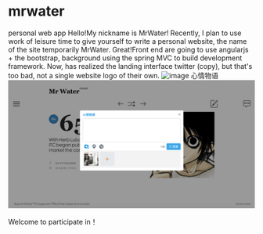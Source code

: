 # mrwater
personal web app
Hello!My nickname is MrWater!
Recently, I plan to use work of leisure time to give yourself to write a personal website,
the name of the site temporarily MrWater. Great!Front end are going to use angularjs + the bootstrap,
background using the spring MVC to build development framework.
Now, has realized the landing interface twitter (copy), but that's too bad, not a single website logo of their own.
![image](https://github.com/zhangxiaoxu132113/mrwater/blob/master/github/test01.png)
心情物语
![image](https://github.com/zhangxiaoxu132113/mw-project/blob/master/github/image01.png)

Welcome to participate in！

